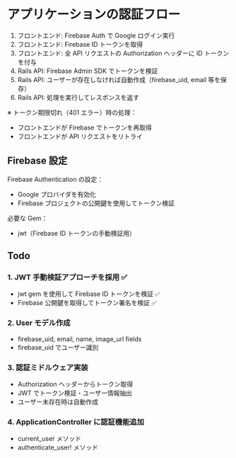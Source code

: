 # アプリケーションの認証フロー

1. フロントエンド: Firebase Auth で Google ログイン実行
2. フロントエンド: Firebase ID トークンを取得
3. フロントエンド: 全 API リクエストの Authorization ヘッダーに ID トークンを付与
4. Rails API: Firebase Admin SDK でトークンを検証
5. Rails API: ユーザーが存在しなければ自動作成（firebase_uid, email 等を保存）
6. Rails API: 処理を実行してレスポンスを返す

※ トークン期限切れ（401 エラー）時の処理：

- フロントエンドが Firebase でトークンを再取得
- フロントエンドが API リクエストをリトライ

## Firebase 設定

Firebase Authentication の設定：

- Google プロバイダを有効化
- Firebase プロジェクトの公開鍵を使用してトークン検証

必要な Gem：

- jwt（Firebase ID トークンの手動検証用）

## Todo

### 1. JWT 手動検証アプローチを採用 ✅

- jwt gem を使用して Firebase ID トークンを検証 ✅
- Firebase 公開鍵を取得してトークン署名を検証 ✅

### 2. User モデル作成

- firebase_uid, email, name, image_url fields
- firebase_uid でユーザー識別

### 3. 認証ミドルウェア実装

- Authorization ヘッダーからトークン取得
- JWT でトークン検証・ユーザー情報抽出
- ユーザー未存在時は自動作成

### 4. ApplicationController に認証機能追加

- current_user メソッド
- authenticate_user! メソッド

